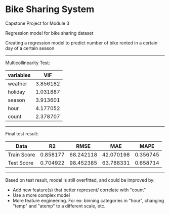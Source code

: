 # Bike Sharing System
Capstone Project for Module 3

Regression model for bike sharing dataset

Creating a regression model to predict number of bike rented in a certain day of a certain season

***

Multicollinearity Test:
<html>
<body>
<!--StartFragment-->

variables | VIF
-- | --
weather | 3.856182
holiday | 1.031887
season | 3.913601
hour | 4.177052
count | 2.378707

<!--EndFragment-->
</body>
</html>

***

Final test result:
<html>
<body>
<!--StartFragment-->

Data| R2 | RMSE | MAE | MAPE
-- | -- | -- | -- | --
Train Score | 0.858177 | 68.242118 | 42.070198 | 0.356745
Test Score | 0.704922 | 98.452385 | 63.788331 | 0.658714

<!--EndFragment-->
</body>
</html>

***

Based on test result, model is still overfitted, and could be improved by:
- Add new feature(s) that better represent/ correlate with "count"
- Use a more complex model
- More feature engineering. For ex: binning categories in "hour", changing "temp" and "atemp" to a different scale, etc.
